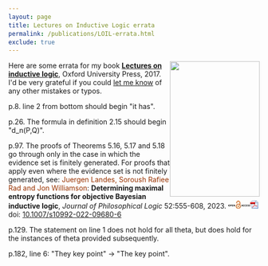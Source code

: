 ```yaml
---
layout: page
title: Lectures on Inductive Logic errata
permalink: /publications/LOIL-errata.html
exclude: true
---
```


<a href="http://blogs.kent.ac.uk/jonw/files/2015/01/LOIL-1.jpg"><img style="float: right;"  src="http://blogs.kent.ac.uk/jonw/files/2015/01/LOIL-1.jpg" alt="" width="180" height="272" /></a> Here are some errata for my book <a href="https://global.oup.com/academic/product/lectures-on-inductive-logic-9780199666478?cc=gb&amp;lang=en&amp;"><strong>Lectures on inductive logic</strong></a>, Oxford University Press, 2017. I'd be very grateful if you could <a href="mailto:j.williamson@kent.ac.uk">let me know</a> of any other mistakes or typos.

p.8. line 2 from bottom should begin "it has".

p.26. The formula in definition 2.15 should begin "d_n(P,Q)".

p.97. The proofs of Theorems 5.16, 5.17 and 5.18 go through only in the case in which the evidence set is finitely generated. For proofs that apply even where the evidence set is not finitely generated, see:
<span style="color: #993300">Juergen Landes, Soroush Rafiee Rad and Jon Williamson</span>: <strong><a title="According to the objective Bayesian approach to inductive logic, premisses inductively entail a conclusion just when every probability function with maximal entropy, from all those that satisfy the premisses, satisfies the conclusion. When premisses and conclusion are constraints on probabilities of sentences of a first-order predicate language, however, it is by no means obvious how to determine these maximal entropy functions. This paper makes progress on the problem in the following ways. Firstly, we introduce the concept of a limit in entropy and show that, if the set of probability functions satisfying the premisses contains a limit in entropy, then this limit point is unique and is the maximal entropy probability function. Next, we turn to the special case in which the premisses are categorical sentences of the logical language. We show that if the uniform probability function gives the premisses positive probability, then the maximal entropy function can be found by simply conditionalising this uniform prior on the premisses. We generalise our results to demonstrate agreement between the maximal entropy approach and Jeffrey conditionalisation in the case in which there is a single premiss that specifies the probability of a sentence of the language. We show that, after learning such a premiss, certain inferences are preserved, namely inferences to inductive tautologies. Finally, we consider potential pathologies of the approach: we explore the extent to which the maximal entropy approach is invariant under permutations of the constants of the language, and we discuss some cases in which there is no maximal entropy probability function.">Determining maximal entropy functions for objective Bayesian inductive logic</a></strong>, <em>Journal of Philosophical Logic </em>52:555-608, 2023<em>. </em> <a href="https://link.springer.com/content/pdf/10.1007/s10992-022-09680-6.pdf"><img class="alignnone" src="../images/openaccess.jpg" alt="" width="44" height="16" border="0" /><img class="alignnone" src="../images/acrobat.gif" alt="" width="16" height="16" border="0" /></a> doi: <a href="https://doi.org/10.1007/s10992-022-09680-6">10.1007/s10992-022-09680-6</a>

p.129. The statement on line 1 does not hold for all theta, but does hold for the instances of theta provided subsequently.

p.182, line 6: "They key point" -&gt; "The key point".